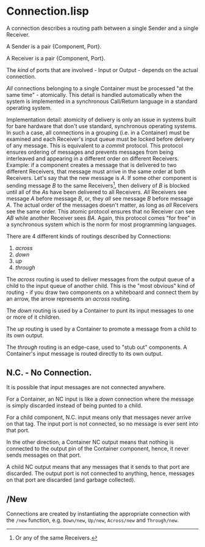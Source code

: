 # Connection.lisp
A connection describes a routing path between a single Sender and a single Receiver.

A Sender is a pair {Component, Port}.

A Receiver is a pair {Component, Port}.

The *kind* of ports that are involved - Input or Output - depends on the actual connection.

*All* connections belonging to a single Container must be processed "at the same time" - atomically.  This detail is handled automatically when the system is implemented in a synchronous Call/Return language in a standard operating system.  

Implementation detail: atomicity of delivery is only an issue in systems built for bare hardware that don't use standard, synchronous operating systems.  In such a case, all connections in a grouping (i.e. in a Container) must be examined and each Receiver's input queue must be locked before delivery of any message.  This is equivalent to a *commit* protocol.  This protocol ensures ordering of messages and prevents messages from being interleaved and appearing in a different order on different Receivers.  Example: if a component creates a message that is delivered to two different Receivers, that message must arrive in the same order at both Receivers.  Let's say that the new message is *A*.  If some other component is sending message *B* to the same Receivers[^any], then delivery of *B* is blocked until all of the *A*s have been delivered to all Receivers.  *All* Receivers see message *A* before message *B*, or, they *all* see message *B* before message *A*.  The actual order of the messages doesn't matter, as long as *all* Receivers see the same order.   This atomic protocol ensures that no Receiver can see *AB* while another Receiver sees *BA*.  Again, this protocol comes "for free" in a synchronous system which is the norm for most programming languages.

There are 4 different kinds of routings described by Connections:
1. *across*
2. *down*
3. *up*
4. *through*

The *across* routing is used to deliver messages from the output queue of a child to the input queue of another child.  This is the "most obvious" kind of routing - if you draw two components on a whiteboard and connect them by an arrow, the arrow represents an *across* routing.

The *down* routing is used by a Container to punt its input messages to one or more of it children.

The *up* routing is used by a Container to promote a message from a child to its own output.

The *through* routing is an edge-case, used to "stub out" components.  A Container's input message is routed directly to its own output.

## N.C. - No Connection.  

It is possible that input messages are not connected anywhere.  

For a Container, an NC input is like a *down* connection where the message is simply discarded instead of being punted to a child.

For a child component, N.C. input means only that messages never arrive on that tag.  The input port is not connected, so no message is ever sent into that port.

In the other direction, a Container NC output means that nothing is connected to the output pin of the Container component, hence, it never sends messages on that port.

A child NC output means that any messages that it sends to that port are discarded.  The output port is not connected to anything, hence, messages on that port are discarded (and garbage collected).

## /New
Connections are created by instantiating the appropriate connection with the `/new` function, e.g. `Down/new`, `Up/new`, `Across/new` and `Through/new`.



[^any]: Or any of the same Receivers.